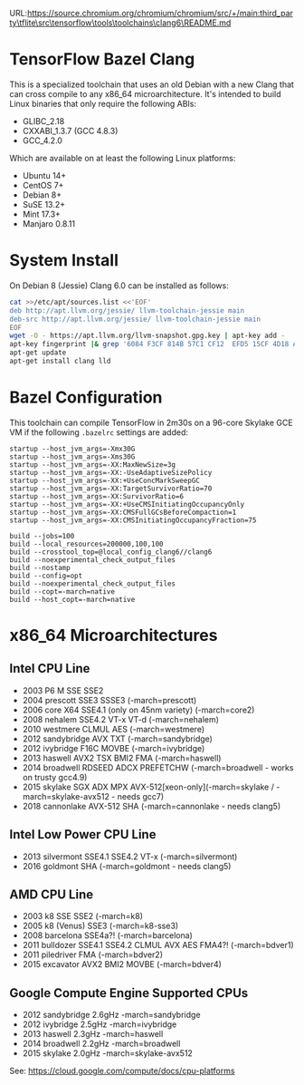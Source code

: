 URL:https://source.chromium.org/chromium/chromium/src/+/main:third_party\tflite\src\tensorflow\tools\toolchains\clang6\README.md
# TensorFlow Bazel Clang

This is a specialized toolchain that uses an old Debian with a new Clang that
can cross compile to any x86_64 microarchitecture. It's intended to build Linux
binaries that only require the following ABIs:

-   GLIBC_2.18
-   CXXABI_1.3.7 (GCC 4.8.3)
-   GCC_4.2.0

Which are available on at least the following Linux platforms:

-   Ubuntu 14+
-   CentOS 7+
-   Debian 8+
-   SuSE 13.2+
-   Mint 17.3+
-   Manjaro 0.8.11

# System Install

On Debian 8 (Jessie) Clang 6.0 can be installed as follows:

```sh
cat >>/etc/apt/sources.list <<'EOF'
deb http://apt.llvm.org/jessie/ llvm-toolchain-jessie main
deb-src http://apt.llvm.org/jessie/ llvm-toolchain-jessie main
EOF
wget -O - https://apt.llvm.org/llvm-snapshot.gpg.key | apt-key add -
apt-key fingerprint |& grep '6084 F3CF 814B 57C1 CF12  EFD5 15CF 4D18 AF4F 7421'
apt-get update
apt-get install clang lld
```

# Bazel Configuration

This toolchain can compile TensorFlow in 2m30s on a 96-core Skylake GCE VM if
the following `.bazelrc` settings are added:

```
startup --host_jvm_args=-Xmx30G
startup --host_jvm_args=-Xms30G
startup --host_jvm_args=-XX:MaxNewSize=3g
startup --host_jvm_args=-XX:-UseAdaptiveSizePolicy
startup --host_jvm_args=-XX:+UseConcMarkSweepGC
startup --host_jvm_args=-XX:TargetSurvivorRatio=70
startup --host_jvm_args=-XX:SurvivorRatio=6
startup --host_jvm_args=-XX:+UseCMSInitiatingOccupancyOnly
startup --host_jvm_args=-XX:CMSFullGCsBeforeCompaction=1
startup --host_jvm_args=-XX:CMSInitiatingOccupancyFraction=75

build --jobs=100
build --local_resources=200000,100,100
build --crosstool_top=@local_config_clang6//clang6
build --noexperimental_check_output_files
build --nostamp
build --config=opt
build --noexperimental_check_output_files
build --copt=-march=native
build --host_copt=-march=native
```

# x86_64 Microarchitectures

## Intel CPU Line

-   2003 P6 M SSE SSE2
-   2004 prescott SSE3 SSSE3 (-march=prescott)
-   2006 core X64 SSE4.1 (only on 45nm variety) (-march=core2)
-   2008 nehalem SSE4.2 VT-x VT-d (-march=nehalem)
-   2010 westmere CLMUL AES (-march=westmere)
-   2012 sandybridge AVX TXT (-march=sandybridge)
-   2012 ivybridge F16C MOVBE (-march=ivybridge)
-   2013 haswell AVX2 TSX BMI2 FMA (-march=haswell)
-   2014 broadwell RDSEED ADCX PREFETCHW (-march=broadwell - works on trusty
    gcc4.9)
-   2015 skylake SGX ADX MPX
    AVX-512[xeon-only](-march=skylake / -march=skylake-avx512 - needs gcc7)
-   2018 cannonlake AVX-512 SHA (-march=cannonlake - needs clang5)

## Intel Low Power CPU Line

-   2013 silvermont SSE4.1 SSE4.2 VT-x (-march=silvermont)
-   2016 goldmont SHA (-march=goldmont - needs clang5)

## AMD CPU Line

-   2003 k8 SSE SSE2 (-march=k8)
-   2005 k8 (Venus) SSE3 (-march=k8-sse3)
-   2008 barcelona SSE4a?! (-march=barcelona)
-   2011 bulldozer SSE4.1 SSE4.2 CLMUL AVX AES FMA4?! (-march=bdver1)
-   2011 piledriver FMA (-march=bdver2)
-   2015 excavator AVX2 BMI2 MOVBE (-march=bdver4)

## Google Compute Engine Supported CPUs

-   2012 sandybridge 2.6gHz -march=sandybridge
-   2012 ivybridge 2.5gHz -march=ivybridge
-   2013 haswell 2.3gHz -march=haswell
-   2014 broadwell 2.2gHz -march=broadwell
-   2015 skylake 2.0gHz -march=skylake-avx512

See: <https://cloud.google.com/compute/docs/cpu-platforms>
